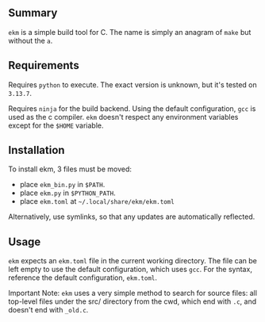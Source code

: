 ## Summary

`ekm` is a simple build tool for C. The name is simply an anagram of `make` but without the `a`.

## Requirements

Requires `python` to execute. The exact version is unknown, but it's tested on `3.13.7`.

Requires `ninja` for the build backend. Using the default configuration, `gcc` is used as the c compiler. 
`ekm` doesn't respect any environment variables except for the `$HOME` variable.

## Installation

To install ekm, 3 files must be moved:
- place `ekm_bin.py` in `$PATH`. 
- place `ekm.py` in `$PYTHON_PATH`.
- place `ekm.toml` at `~/.local/share/ekm/ekm.toml`

Alternatively, use symlinks, so that any updates are automatically reflected.

## Usage

`ekm` expects an `ekm.toml` file in the current working directory. The file can be left empty to use the
default configuration, which uses `gcc`. For the syntax, reference the default configuration, `ekm.toml`.

Important Note: `ekm` uses a very simple method to search for source files: all top-level files under the
src/ directory from the cwd, which end with `.c`, and doesn't end with `_old.c`. 

